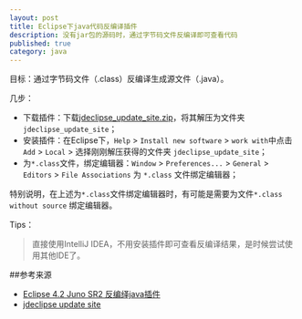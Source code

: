 ```yaml
---
layout: post
title: Eclipse下java代码反编译插件
description: 没有jar包的源码时，通过字节码文件反编译即可查看代码
published: true
category: java
---
```


目标：通过字节码文件（.class）反编译生成源文件（.java）。


几步：

* 下载插件：下载[jdeclipse_update_site.zip][jdeclipse update site]，将其解压为文件夹 `jdeclipse_update_site`；
* 安装插件：在Eclipse下，`Help` > `Install new software` > `work with`中点击`Add` > `Local` > 选择刚刚解压获得的文件夹 `jdeclipse_update_site`；
* 为`*.class`文件，绑定编辑器：`Window` > `Preferences...` > `General` > `Editors` > `File Associations` 为 `*.class` 文件绑定编辑器；

特别说明，在上述为`*.class`文件绑定编辑器时，有可能是需要为文件`*.class without source` 绑定编辑器。

Tips：

> 直接使用IntelliJ IDEA，不用安装插件即可查看反编译结果，是时候尝试使用其他IDE了。




##参考来源


* [Eclipse 4.2 Juno SR2 反编绎java插件][Eclipse 4.2 Juno SR2 反编绎java插件]
* [jdeclipse update site][jdeclipse update site]

































[NingG]:    								http://ningg.github.com  "NingG"
[Eclipse 4.2 Juno SR2 反编绎java插件]:		http://www.cnblogs.com/wucg/archive/2013/03/13/2957162.html
[jdeclipse update site]:					http://jd.benow.ca/jd-eclipse/downloads/jdeclipse_update_site.zip







